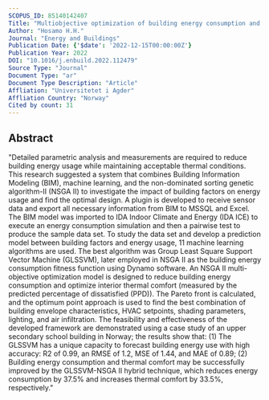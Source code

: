 ```yaml
---
SCOPUS_ID: 85140142407
Title: "Multiobjective optimization of building energy consumption and thermal comfort based on integrated BIM framework with machine learning-NSGA II"
Author: "Hosamo H.H."
Journal: "Energy and Buildings"
Publication Date: {'$date': '2022-12-15T00:00:00Z'}
Publication Year: 2022
DOI: "10.1016/j.enbuild.2022.112479"
Source Type: "Journal"
Document Type: "ar"
Document Type Description: "Article"
Affliation: "Universitetet i Agder"
Affliation Country: "Norway"
Cited by count: 31
---
```


## Abstract
"Detailed parametric analysis and measurements are required to reduce building energy usage while maintaining acceptable thermal conditions. This research suggested a system that combines Building Information Modeling (BIM), machine learning, and the non-dominated sorting genetic algorithm-II (NSGA II) to investigate the impact of building factors on energy usage and find the optimal design. A plugin is developed to receive sensor data and export all necessary information from BIM to MSSQL and Excel. The BIM model was imported to IDA Indoor Climate and Energy (IDA ICE) to execute an energy consumption simulation and then a pairwise test to produce the sample data set. To study the data set and develop a prediction model between building factors and energy usage, 11 machine learning algorithms are used. The best algorithm was Group Least Square Support Vector Machine (GLSSVM), later employed in NSGA II as the building energy consumption fitness function using Dynamo software. An NSGA II multi-objective optimization model is designed to reduce building energy consumption and optimize interior thermal comfort (measured by the predicted percentage of dissatisfied (PPD)). The Pareto front is calculated, and the optimum point approach is used to find the best combination of building envelope characteristics, HVAC setpoints, shading parameters, lighting, and air infiltration. The feasibility and effectiveness of the developed framework are demonstrated using a case study of an upper secondary school building in Norway; the results show that: (1) The GLSSVM has a unique capacity to forecast building energy use with high accuracy: R2 of 0.99, an RMSE of 1.2, MSE of 1.44, and MAE of 0.89; (2) Building energy consumption and thermal comfort may be successfully improved by the GLSSVM-NSGA II hybrid technique, which reduces energy consumption by 37.5% and increases thermal comfort by 33.5%, respectively."
